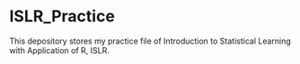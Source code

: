 # ISLR_Practice
This depository stores my practice file of Introduction to Statistical Learning with Application of R, ISLR.
